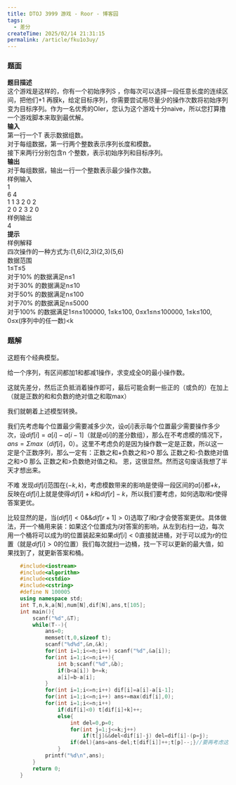 ```yaml
---
title: DTOJ 3999 游戏 - Roor - 博客园
tags:
  - 差分
createTime: 2025/02/14 21:31:15
permalink: /article/fku1o3uy/
---
```

### 题面
**题目描述**  
这个游戏是这样的，你有一个初始序列S ，你每次可以选择一段任意长度的连续区间，把他们+1
再膜k，给定目标序列，你需要尝试用尽量少的操作次数将初始序列变为目标序列。作为一名优秀的OIer，您认为这个游戏十分naive，所以您打算撸一个游戏脚本来取到最优解。  
**输入**  
第一行一个T 表示数据组数。  
对于每组数据，第一行两个整数表示序列长度和模数。  
接下来两行分别包含n 个整数，表示初始序列和目标序列。  
**输出**  
对于每组数据，输出一行一个整数表示最少操作次数。  
样例输入  
1  
6 4  
1 1 3 2 0 2  
2 0 2 3 2 0  
样例输出  
4  
**提示**  
样例解释  
四次操作的一种方式为:(1,6)(2,3)(2,3)(5,6)  
数据范围  
1≤T≤5  
对于10% 的数据满足n≤1  
对于30% 的数据满足n≤10  
对于50% 的数据满足n≤100  
对于70% 的数据满足n≤5000  
对于100% 的数据满足1≤n≤100000, 1≤k≤100, 0≤x1≤n≤100000, 1≤k≤100, 0≤x(序列中的任一数)<k

### 题解

这题有个经典模型。

给一个序列，有区间都加1和都减1操作，求变成全0的最小操作数。

这就先差分，然后正负抵消着操作即可，最后可能会剩一些正的（或负的）在加上（就是正数的和和负数的绝对值之和取max）

我们就朝着上述模型转换。

我们先考虑每个位置最少需要减多少次，设$a[i]$表示每个位置最少需要操作多少次，设$dif[i]=a[i]-a[i-1]$（就是$a[i]$的差分数组），那么在不考虑模的情况下，$ans=Σmax（dif[i]，0）$。这里不考虑负的是因为操作数一定是正数，所以这一定是个正数序列，那么一定有：正数之和+负数之和>0
那么 正数之和-负数绝对值之和>0 那么 正数之和>负数绝对值之和。  恩，这很显然。然而这句废话我想了半天才想出来。

不难
发现$dif[i]$范围在$(-k,k)$，考虑模数带来的影响是使得一段区间的$a[i]$都$+k$，反映在$dif[i]$上就是使得$dif[l]+k$和$dif[r]-k$，所以我们要考虑，如何选取$l$和$r$使得答案更优。

比较显然的是，当$(dif[l]<0$&&$dif[r+1]>0)$选取了$l$和$r$才会使答案更优。具体做法，开一个桶用来装：如果这个位置成为$l$对答案的影响，从左到右扫一边，每次用一个桶将可以成为$l$的位置装起来如果$dif[i]<0$直接就进桶，对于可以成为$r$的位置（就是$dif[i]>0$的位置）我们每次就扫一边桶，找一下可以更新的最大值，如果找到了，就更新答案和桶。

    
```c++
    #include<iostream>
    #include<algorithm>
    #include<cstdio>
    #include<cstring>
    #define N 100005
    using namespace std;
    int T,n,k,a[N],num[N],dif[N],ans,t[105];
    int main(){
        scanf("%d",&T);
        while(T--){
            ans=0;
            memset(t,0,sizeof t);
            scanf("%d%d",&n,&k);
            for(int i=1;i<=n;i++) scanf("%d",&a[i]);
            for(int i=1;i<=n;i++){
                int b;scanf("%d",&b);
                if(b<a[i]) b+=k;
                a[i]=b-a[i];
            }
            for(int i=1;i<=n;i++) dif[i]=a[i]-a[i-1];
            for(int i=1;i<=n;i++) ans+=max(dif[i],0);
            for(int i=1;i<=n;i++)
                if(dif[i]<0) t[dif[i]+k]++;
                else{
                    int del=0,p=0;
                    for(int j=1;j<=k;j++)
                        if(t[j]&&del<dif[i]-j) del=dif[i]-(p=j);
                    if(del){ans=ans-del;t[dif[i]]++;t[p]--;}//要再考虑这个i这个位置成为之后的位置的l
                }
            printf("%d\n",ans);
        }
        return 0;
    }
```
